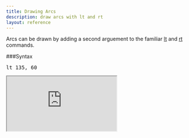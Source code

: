 ```yaml
---
title: Drawing Arcs
description: draw arcs with lt and rt
layout: reference
---
```


Arcs can be drawn by adding a second arguement to the familiar [lt](lt.html) and [rt](rt.html) commands. 

###Syntax

<pre class="jumbo">
lt <span data-dfn="angle">135</span>, <span data-dfn="radius">60</span>
</pre>

<iframe src="http://david.pencilcode.net/home/explainer/curves"></iframe>
